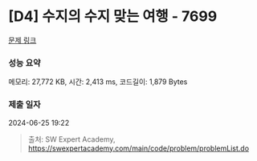 # [D4] 수지의 수지 맞는 여행 - 7699 

[문제 링크](https://swexpertacademy.com/main/code/problem/problemDetail.do?contestProbId=AWqUzj0arpkDFARG) 

### 성능 요약

메모리: 27,772 KB, 시간: 2,413 ms, 코드길이: 1,879 Bytes

### 제출 일자

2024-06-25 19:22



> 출처: SW Expert Academy, https://swexpertacademy.com/main/code/problem/problemList.do